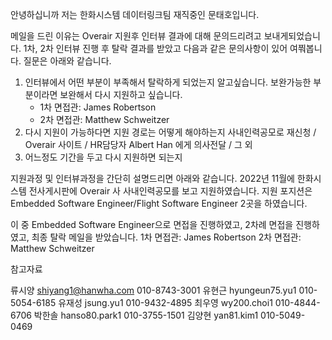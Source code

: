 안녕하십니까 저는 한화시스템 데이터링크팀 재직중인 문태호입니다.

메일을 드린 이유는 Overair 지원후 인터뷰 결과에 대해 문의드리려고 보내게되었습니다.
1차, 2차 인터뷰 진행 후 탈락 결과를 받았고 다음과 같은 문의사항이 있어 여쭤봅니다.
질문은 아래와 같습니다. 

1. 인터뷰에서 어떤 부분이 부족해서 탈락하게 되었는지 알고싶습니다.
   보완가능한 부분이라면 보완해서 다시 지원하고 싶습니다.
   - 1차 면접관: James Robertson
   - 2차 면접관: Matthew Schweitzer
2. 다시 지원이 가능하다면 지원 경로는 어떻게 해야하는지
  사내인력공모로 재신청 / Overair 사이트 / HR담당자 Albert Han 에게 의사전달 / 그 외
3. 어느정도 기간을 두고 다시 지원하면 되는지


지원과정 및 인터뷰과정을 간단히 설명드리면 아래와 같습니다.
2022년 11월에 한화시스템 전사게시판에 Overair 사 사내인력공모를 보고 지원하였습니다.
지원 포지션은 Embedded Software Engineer/Flight Software Engineer 2곳을 하였습니다.

이 중 Embedded Software Engineer으로 면접을 진행하였고, 2차례 면접을 진행하였고, 최종 탈락 메일을 받았습니다.
1차 면접관: James Robertson
2차 면접관: Matthew Schweitzer

참고자료

류시양 shiyang1@hanwha.com 010-8743-3001
유현근 hyungeun75.yu1 010-5054-6185
유재성 jsung.yu1 010-9432-4895
최우영 wy200.choi1 010-4844-6706
박한솔 hanso80.park1 010-3755-1501
김양현 yan81.kim1 010-5049-0469